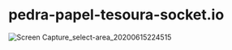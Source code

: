 # pedra-papel-tesoura-socket.io

![Screen Capture_select-area_20200615224515](https://user-images.githubusercontent.com/34286800/84726100-173ccf00-af5a-11ea-9859-79caaee5c48b.gif)
